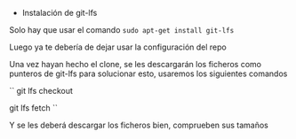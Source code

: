 * Instalación de git-lfs

Solo hay que usar el comando ``sudo apt-get install git-lfs``

Luego ya te debería de dejar usar la configuración del repo

Una vez hayan hecho el clone, se les descargarán los ficheros como punteros de git-lfs
para solucionar esto, usaremos los siguientes comandos

``
git lfs checkout

git lfs fetch
``

Y se les deberá descargar los ficheros bien, comprueben sus tamaños
